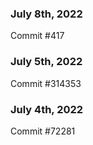 ### July 8th, 2022

Commit #417

### July 5th, 2022

Commit #314353


### July 4th, 2022

Commit #72281

